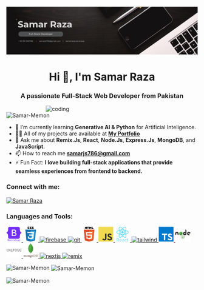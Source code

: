 ![logo](https://github.com/samar-raza17/samar-raza17/blob/main/thumbnail.png?raw=true)
<h1 align="center">Hi 👋, I'm Samar Raza</h1>
<h3 align="center">A passionate Full-Stack Web Developer from Pakistan</h3>

<img align="right" alt="coding" width="400px" src="https://camo.githubusercontent.com/2eedf25c65a9269ed2097998da5fded175a37ee0997c3d2c83dfde65eb6d88a4/68747470733a2f2f6d656469612e74656e6f722e636f6d2f4e4f594633663832625f6741414141432f70726f6772616d6d65722e676966">

<p align="left"> <img src="https://komarev.com/ghpvc/?username=Samar-Memon&label=Profile%20views&color=0e75b6&style=flat" alt="Samar-Memon" /> </p>

- 🌱 I’m currently learning **Generative AI & Python** for Artificial Inteligence.
- 👨‍💻 All of my projects are available at [**My Portfolio**](https://samarraza.vercel.app)
- 💬 Ask me about **Remix.Js**, **React**, **Node.Js**, **Express.Js**, **MongoDB**, and **JavaScript**.
- 📫 How to reach me **samarjs786@gmail.com**
- ⚡ Fun Fact: **I love building full-stack applications that provide seamless experiences from frontend to backend.**

<h3 align="left">Connect with me:</h3>
<p align="left">
<a href="https://www.linkedin.com/in/samar-raza-88436832b" target="blank"><img align="center" src="https://raw.githubusercontent.com/rahuldkjain/github-profile-readme-generator/master/src/images/icons/Social/linked-in-alt.svg" alt="Samar Raza" height="30" width="40" /></a>
</p>

<h3 align="left">Languages and Tools:</h3>
<p align="left"> 
  <a href="https://getbootstrap.com" target="_blank" rel="noreferrer"> <img src="https://raw.githubusercontent.com/devicons/devicon/master/icons/bootstrap/bootstrap-plain-wordmark.svg" alt="bootstrap" width="40" height="40"/> </a>
  <a href="https://www.w3schools.com/css/" target="_blank" rel="noreferrer"> <img src="https://raw.githubusercontent.com/devicons/devicon/master/icons/css3/css3-original-wordmark.svg" alt="css3" width="40" height="40"/> </a>
  <a href="https://firebase.google.com/" target="_blank" rel="noreferrer"> <img src="https://www.vectorlogo.zone/logos/firebase/firebase-icon.svg" alt="firebase" width="40" height="40"/> </a>
  <a href="https://git-scm.com/" target="_blank" rel="noreferrer"> <img src="https://www.vectorlogo.zone/logos/git-scm/git-scm-icon.svg" alt="git" width="40" height="40"/> </a>
  <a href="https://www.w3.org/html/" target="_blank" rel="noreferrer"> <img src="https://raw.githubusercontent.com/devicons/devicon/master/icons/html5/html5-original-wordmark.svg" alt="html5" width="40" height="40"/> </a>
  <a href="https://developer.mozilla.org/en-US/docs/Web/JavaScript" target="_blank" rel="noreferrer"> <img src="https://raw.githubusercontent.com/devicons/devicon/master/icons/javascript/javascript-original.svg" alt="javascript" width="40" height="40"/> </a>
  <a href="https://reactjs.org/" target="_blank" rel="noreferrer"> <img src="https://raw.githubusercontent.com/devicons/devicon/master/icons/react/react-original-wordmark.svg" alt="react" width="40" height="40"/> </a>
  <a href="https://tailwindcss.com/" target="_blank" rel="noreferrer"> <img src="https://www.vectorlogo.zone/logos/tailwindcss/tailwindcss-icon.svg" alt="tailwind" width="40" height="40"/> </a>
  <a href="https://www.typescriptlang.org/" target="_blank" rel="noreferrer"> <img src="https://raw.githubusercontent.com/devicons/devicon/master/icons/typescript/typescript-original.svg" alt="typescript" width="40" height="40"/> </a>
  <a href="https://nodejs.org/" target="_blank" rel="noreferrer"> <img src="https://raw.githubusercontent.com/devicons/devicon/master/icons/nodejs/nodejs-original-wordmark.svg" alt="nodejs" width="40" height="40"/> </a>
  <a href="https://expressjs.com/" target="_blank" rel="noreferrer"> <img src="https://raw.githubusercontent.com/devicons/devicon/master/icons/express/express-original-wordmark.svg" alt="express" width="40" height="40"/> </a>
  <a href="https://www.mongodb.com/" target="_blank" rel="noreferrer"> <img src="https://raw.githubusercontent.com/devicons/devicon/master/icons/mongodb/mongodb-original-wordmark.svg" alt="mongodb" width="40" height="40"/> </a>
  <!-- Next.js and Remix.js icons -->
  <a href="https://nextjs.org/" target="_blank" rel="noreferrer"> <img src="https://cdn3.iconfinder.com/data/icons/teenyicons-solid-vol-2/15/nextjs-64.png" alt="nextjs" width="40" height="40"/> </a>
  <a href="https://remix.run/" target="_blank" rel="noreferrer"> <img src="" alt="remix" width="40" height="40"/> </a>
</p>


<p><img align="left" src="https://github-readme-stats.vercel.app/api/top-langs?username=Samar-Memon&show_icons=true&locale=en&layout=compact" alt="Samar-Memon" /></p>

<p>&nbsp;<img align="center" src="https://github-readme-stats.vercel.app/api?username=Samar-Memon&show_icons=true&locale=en" alt="Samar-Memon" /></p>

<p><img align="center" src="https://github-readme-streak-stats.herokuapp.com/?user=Samar-Memon&" alt="Samar-Memon" /></p>
